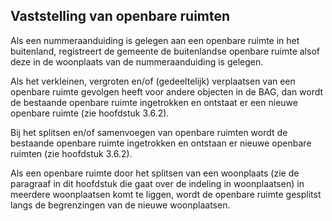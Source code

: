 ## Vaststelling van openbare ruimten

Als een nummeraanduiding is gelegen aan een openbare ruimte in het buitenland, registreert de gemeente de buitenlandse openbare ruimte alsof deze in de woonplaats van de nummeraanduiding is gelegen.

Als het verkleinen, vergroten en/of (gedeeltelijk) verplaatsen van een openbare ruimte gevolgen heeft voor andere objecten in de BAG, dan wordt de bestaande openbare ruimte ingetrokken en ontstaat er een nieuwe openbare ruimte (zie hoofdstuk 3.6.2).

Bij het splitsen en/of samenvoegen van openbare ruimten wordt de bestaande openbare ruimte ingetrokken en ontstaan er nieuwe openbare ruimten (zie hoofdstuk 3.6.2).

Als een openbare ruimte door het splitsen van een woonplaats (zie de paragraaf in dit hoofdstuk die gaat over de indeling in woonplaatsen) in meerdere woonplaatsen komt te liggen, wordt de openbare ruimte gesplitst langs de begrenzingen van de nieuwe woonplaatsen.

